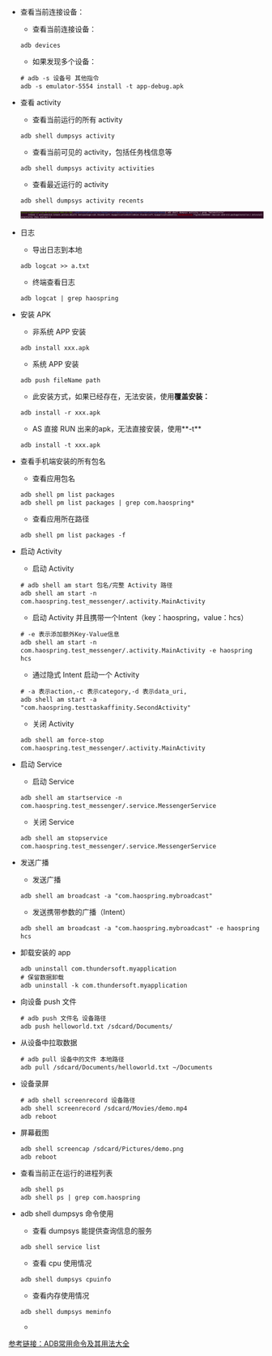 - 查看当前连接设备：

  - 查看当前连接设备：

  ~~~shell
  adb devices
  ~~~

  - 如果发现多个设备：

  ~~~shell
  # adb -s 设备号 其他指令
  adb -s emulator-5554 install -t app-debug.apk
  ~~~

- 查看 activity

  - 查看当前运行的所有 activity

  ~~~shell
  adb shell dumpsys activity
  ~~~

  - 查看当前可见的 activity，包括任务栈信息等

  ~~~shell
  adb shell dumpsys activity activities
  ~~~

  - 查看最近运行的 activity

  ~~~shell
  adb shell dumpsys activity recents
  ~~~

  ![adb dumpasys](adb.assets/adb%20dumpasys.png)

- 日志

  - 导出日志到本地

  ~~~shell
  adb logcat >> a.txt
  ~~~

  - 终端查看日志

  ~~~shell
  adb logcat | grep haospring
  ~~~

- 安装 APK

  - 非系统 APP 安装

  ~~~shell
  adb install xxx.apk
  ~~~

  - 系统 APP 安装

  ~~~shell
  adb push fileName path
  ~~~

  - 此安装方式，如果已经存在，无法安装，使用**覆盖安装：**

  ~~~shell
  adb install -r xxx.apk
  ~~~

  - AS 直接 RUN 出来的apk，无法直接安装，使用**-t**

  ~~~shell
  adb install -t xxx.apk
  ~~~

- 查看手机端安装的所有包名

  - 查看应用包名


  ~~~shell
  adb shell pm list packages
  adb shell pm list packages | grep com.haospring*
  ~~~

  - 查看应用所在路径

  ~~~shell
  adb shell pm list packages -f
  ~~~

- 启动 Activity

  - 启动 Activity

  ~~~shell
  # adb shell am start 包名/完整 Activity 路径
  adb shell am start -n com.haospring.test_messenger/.activity.MainActivity
  ~~~

  - 启动 Activity 并且携带一个Intent（key：haospring，value：hcs）

  ~~~shell
  # -e 表示添加额外Key-Value信息
  adb shell am start -n com.haospring.test_messenger/.activity.MainActivity -e haospring hcs
  ~~~

  - 通过隐式 Intent 启动一个 Activity

  ~~~shell
  # -a 表示action,-c 表示category,-d 表示data_uri,
  adb shell am start -a "com.haospring.testtaskaffinity.SecondActivity"
  ~~~

  - 关闭 Activity

  ~~~shell
  adb shell am force-stop com.haospring.test_messenger/.activity.MainActivity
  ~~~

- 启动 Service

  - 启动 Service

  ~~~shell
  adb shell am startservice -n com.haospring.test_messenger/.service.MessengerService
  ~~~

  - 关闭 Service

  ~~~shell
  adb shell am stopservice com.haospring.test_messenger/.service.MessengerService
  ~~~

- 发送广播

  - 发送广播

  ~~~shell
  adb shell am broadcast -a "com.haospring.mybroadcast"
  ~~~

  - 发送携带参数的广播（Intent）

  ~~~shell
  adb shell am broadcast -a "com.haospring.mybroadcast" -e haospring hcs
  ~~~

- 卸载安装的 app

  ~~~shell
  adb uninstall com.thundersoft.myapplication
  # 保留数据卸载
  adb uninstall -k com.thundersoft.myapplication
  ~~~

- 向设备 push 文件

  ~~~shell
  # adb push 文件名 设备路径
  adb push helloworld.txt /sdcard/Documents/
  ~~~

- 从设备中拉取数据

  ~~~shell
  # adb pull 设备中的文件 本地路径
  adb pull /sdcard/Documents/helloworld.txt ~/Documents
  ~~~

- 设备录屏

  ~~~shell
  # adb shell screenrecord 设备路径
  adb shell screenrecord /sdcard/Movies/demo.mp4
  adb reboot
  ~~~

- 屏幕截图

  ~~~shell
  adb shell screencap /sdcard/Pictures/demo.png
  adb reboot
  ~~~

- 查看当前正在运行的进程列表

  ~~~shell
  adb shell ps
  adb shell ps | grep com.haospring
  ~~~

- adb shell dumpsys 命令使用

  - 查看 dumpsys 能提供查询信息的服务

  ~~~shell
  adb shell service list
  ~~~

  - 查看 cpu 使用情况

  ~~~shell
  adb shell dumpsys cpuinfo
  ~~~

  - 查看内存使用情况

  ~~~shell
  adb shell dumpsys meminfo
  ~~~

  - 

  

  

  


[参考链接：ADB常用命令及其用法大全](https://blog.csdn.net/qq_39969226/article/details/87897863)























